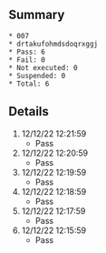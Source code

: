 ## Summary
	* 007
	* drtakufohmdsdoqrxggj
	* Pass: 6
	* Fail: 0
	* Not executed: 0
	* Suspended: 0
	* Total: 6
## Details
1. 12/12/22 12:21:59
	* Pass
2. 12/12/22 12:20:59
	* Pass
3. 12/12/22 12:19:59
	* Pass
4. 12/12/22 12:18:59
	* Pass
5. 12/12/22 12:17:59
	* Pass
6. 12/12/22 12:15:59
	* Pass
